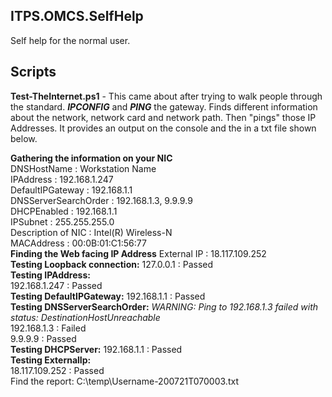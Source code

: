 ## ITPS.OMCS.SelfHelp
Self help for the normal user.  

## Scripts
**Test-TheInternet.ps1** - This came about after trying to walk people through the standard. **_IPCONFIG_** and **_PING_** the gateway.  Finds different information about the network, network card and network path.  Then "pings" those IP Addresses.  It provides an output on the console and the in a txt file shown below.
 
**Gathering the information on your NIC**  
DNSHostName            : Workstation Name          
IPAddress              : 192.168.1.247           
DefaultIPGateway       : 192.168.1.1             
DNSServerSearchOrder   : 192.168.1.3, 9.9.9.9    
DHCPEnabled            : 192.168.1.1             
IPSubnet               : 255.255.255.0           
Description of NIC     : Intel(R) Wireless-N  
MACAddress             : 00:0B:01:C1:56:77      
**Finding the Web facing IP Address** 
External IP            : 18.117.109.252            
**Testing Loopback connection:** 
127.0.0.1              : Passed                  
**Testing IPAddress:**  
192.168.1.247          : Passed                  
**Testing DefaultIPGateway:** 
192.168.1.1            : Passed                  
**Testing DNSServerSearchOrder:** 
_WARNING: Ping to 192.168.1.3 failed with status: DestinationHostUnreachable_  
192.168.1.3            : Failed                  
9.9.9.9                : Passed                  
**Testing DHCPServer:**
192.168.1.1            : Passed                  
**Testing ExternalIp:**  
18.117.109.252         : Passed                    
Find the report: C:\temp\Username-200721T070003.txt  
